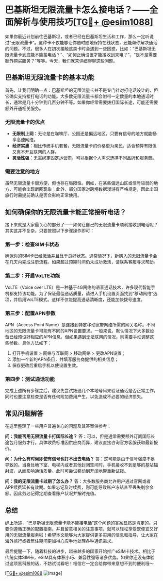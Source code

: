 # 巴基斯坦无限流量卡怎么接电话？——全面解析与使用技巧[[TG💪+ @esim1088](https://t.me/s/esim1088)]

如果你最近计划前往巴基斯坦，或者已经在巴基斯坦生活和工作，那么一定听说过“无限流量卡”。这种卡不仅能够让你随时随地保持在线状态，还能帮你解决通话的问题。不过，很多人在初次接触这类卡时会遇到一些困惑，比如：“巴基斯坦无限流量卡到底能不能接电话？”、“如何正确设置才能接收到来电？”、“是不是需要额外购买服务？”等等。今天，我们就来详细聊聊这些问题。

## 巴基斯坦无限流量卡的基本功能

首先，让我们明确一点：巴基斯坦的无限流量卡并不是专门针对打电话设计的，但它确实支持接打电话的功能。大多数无限流量卡都会附带一定数量的本地通话时长，通常是几十分钟到几百分钟不等。如果你经常需要拨打国际长途，可能还需要额外开通相关服务。

### 无限流量卡的优点
- **无限制上网**：无论是在咖啡厅、公园还是偏远地区，只要有信号的地方就能畅享高速网络。
- **经济实惠**：相比传统手机套餐，无限流量卡的价格更为亲民，适合预算有限但又离不开互联网的人群。
- **灵活性强**：无需绑定固定运营商，可以根据个人需求选择不同品牌和服务商。

### 需要注意的地方
虽然无限流量卡很方便，但也存在局限性。例如，在某些偏远山区或信号较弱的地方，可能会出现断网现象；此外，部分国家对跨境数据漫游有严格规定，因此出国旅行时需提前确认是否会影响正常使用。

## 如何确保你的无限流量卡能正常接听电话？

接下来就是大家最关心的部分了——如何让自己的无限流量卡顺利接收到电话呢？其实这并不复杂，只要按照以下步骤操作即可：

### 第一步：检查SIM卡状态
确保你的SIM卡已经激活并且处于良好状态。通常情况下，新购入的无限流量卡会在几天内完成注册流程。如果超过预期时间仍未成功激活，请联系客服寻求帮助。

### 第二步：开启VoLTE功能
VoLTE（Voice over LTE）是一种基于4G网络的语音通话技术，许多现代智能手机都支持该功能。为了保证最佳通话质量，请进入手机设置页面找到“移动网络”选项，并启用VoLTE模式。这样不仅能提高通话清晰度，还能加快拨号速度。

### 第三步：配置APN参数
APN（Access Point Name）是连接到特定移动宽带网络所需的网关名称。不同地区的无限流量卡可能有不同的APN设置要求。一般来说，默认情况下大多数设备已经预设好相应的APN信息，但如果遇到无法联网的情况，则需要手动调整这些参数。具体方法如下：
1. 打开手机设置 > 网络与互联网 > 移动网络 > 更改APN设置；
2. 添加一个新的APN条目，并填写服务商提供的相关信息；
3. 保存更改后重启手机以使设置生效。

### 第四步：测试通话功能
完成上述所有步骤之后，建议先尝试拨通几个本地号码来验证通话是否正常工作。同时也要注意检查是否有任何附加费用产生，以免造成不必要的经济损失。

## 常见问题解答

在这里整理了一些用户普遍关心的问题及其答案供参考：

**问：我能否用无限流量卡打国际长途？**
答：可以，但是通常需要额外订阅国际长途包月服务才行。具体收费标准因供应商而异，建议直接咨询官方客服获取最新报价。

**问：为什么有时候即使有信号也打不出去电话？**
答：这可能是由于信号强度不足导致的。当身处地下室、电梯内或者其他封闭空间时，手机接收不到足够的基站辐射波，从而影响通话质量。此时可尝试移动到开阔地带重新试拨。

**问：我的无限流量卡过期了怎么办？**
答：大多数服务商允许用户通过官网或者APP续费延长有效期。如果忘记及时续费，则可能导致账户冻结甚至丢失剩余余额。因此务必记得定期查看账户状况并按时充值。

## 总结

综上所述，“巴基斯坦无限流量卡能不能接电话”这个问题的答案显然是肯定的。只要你遵循正确的配置指南，并且留意相关的注意事项，就可以轻松享受既便宜又好用的无限流量服务啦！希望本文能够为大家提供更多实用的信息和指导，让大家在海外旅行或者居住期间更加得心应手地处理各种通讯需求。

最后提醒一下，随着科技的进步，越来越多的国家开始推广eSIM卡技术。相比于传统实体SIM卡，eSIM具有体积小巧、兼容性强等诸多优势。如果你还没有体验过这项黑科技的话，不妨试试看吧！相信它一定会给你带来意想不到的便利哦～

[[TG💪+ @esim1088](https://t.me/s/esim1088) ![Image](https://i.postimg.cc/4NQfJmqS/Snipaste-2025-05-13-00-14-12.png)]
